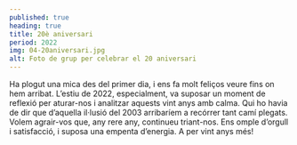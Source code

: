 ```yaml
---
published: true
heading: true
title: 20è aniversari
period: 2022
img: 04-20aniversari.jpg
alt: Foto de grup per celebrar el 20 aniversari
---
```

Ha plogut una mica des del primer dia, i ens fa molt feliços veure fins on hem arribat. L’estiu de 2022, especialment, va suposar un moment de reflexió per aturar-nos i analitzar aquests vint anys amb calma. Qui ho havia de dir que d’aquella il·lusió del 2003 arribaríem a recórrer tant camí plegats. Volem agrair-vos que, any rere any, continueu triant-nos. Ens omple d’orgull i satisfacció, i suposa una empenta d’energia. A per vint anys més!